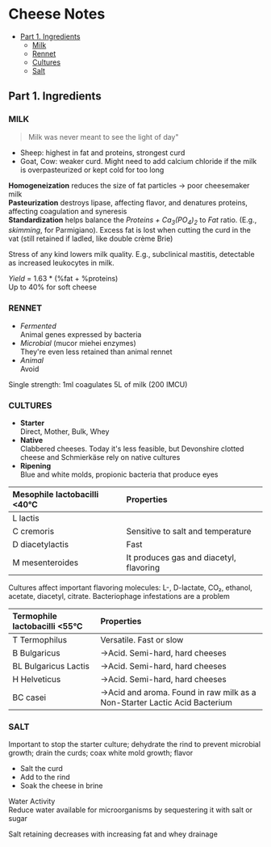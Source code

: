 # Cheese Notes

+ [Part 1. Ingredients](#part-1.-ingredients)
	+ [Milk](#milk)
	+ [Rennet](#rennet)
	+ [Cultures](#cultures)
	+ [Salt](#salt)

## Part 1. Ingredients

### MILK 

> Milk was never meant to see the light of day"

- Sheep: highest in fat and proteins, strongest curd  
- Goat, Cow: weaker curd. Might need to add calcium chloride if the milk is overpasteurized or kept cold for too long

__Homogeneization__ reduces the size of fat particles -> poor cheesemaker milk  
__Pasteurization__ destroys lipase, affecting flavor, and denatures proteins, affecting coagulation and syneresis  
__Standardization__ helps balance the _Proteins + Ca<sub>3</sub>(PO<sub>4</sub>)<sub>2</sub>_ to _Fat_ ratio. (E.g., _skimming_, for Parmigiano). Excess fat is lost when cutting the curd in the vat (still retained if ladled, like double crème Brie) 

Stress of any kind lowers milk quality. E.g., subclinical mastitis, detectable as increased leukocytes in milk.
 
_Yield_ = 1.63 * (%fat + %proteins)  
Up to 40% for soft cheese

### RENNET

- _Fermented_  
Animal genes expressed by bacteria  
- _Microbial_ (mucor miehei enzymes)  
They're even less retained than animal rennet  
- _Animal_  
Avoid

Single strength: 1ml coagulates 5L of milk (200 IMCU)

### CULTURES

- __Starter__  
Direct, Mother, Bulk, Whey  
- __Native__  
Clabbered cheeses. Today it's less feasible, but Devonshire clotted cheese and Schmierkäse rely on native cultures  
- __Ripening__  
Blue and white molds, propionic bacteria that produce eyes  

| Mesophile lactobacilli <40°C  | Properties
|:------------------------------|:--------------------------
| L lactis 	   		|  
| C cremoris       		| Sensitive to salt and temperature
| D diacetylactis  		| Fast
| M mesenteroides 		| It produces gas and diacetyl, flavoring

Cultures affect important flavoring molecules: L-, D-lactate, CO₂, ethanol, acetate, diacetyl, citrate. Bacteriophage infestations are a problem  

| Termophile lactobacilli <55°C | Properties
|:------------------------------|:--------------------------
| T Termophilus 	   	| Versatile. Fast or slow
| B Bulgaricus       		| ->Acid. Semi-hard, hard cheeses
| BL Bulgaricus Lactis  	| ->Acid. Semi-hard, hard cheeses
| H Helveticus 			| ->Acid. Semi-hard, hard cheeses
| BC casei 			| ->Acid and aroma. Found in raw milk as a Non-Starter Lactic Acid Bacterium 

### SALT

Important to stop the starter culture; dehydrate the rind to prevent microbial growth; drain the curds; coax white mold growth; flavor  
- Salt the curd  
- Add to the rind  
- Soak the cheese in brine

Water Activity  
Reduce water available for microorganisms by sequestering it with salt or sugar

Salt retaining decreases with increasing fat and whey drainage



